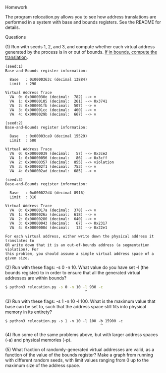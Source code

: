 Homework 

The program relocation.py allows you to see how address translations are performed in a system with base and bounds registers. See the README for details. 



Questions 

(1) Run with seeds 1, 2, and 3, and compute whether each virtual address generated by the process is in or out of bounds. <u>If in bounds, compute the translation</u>.

```
(seed:1)
Base-and-Bounds register information:

  Base   : 0x0000363c (decimal 13884)
  Limit  : 290

Virtual Address Trace
  VA  0: 0x0000030e (decimal:  782) --> v
  VA  1: 0x00000105 (decimal:  261) --> 0x3741
  VA  2: 0x000001fb (decimal:  507) --> v
  VA  3: 0x000001cc (decimal:  460) --> v
  VA  4: 0x0000029b (decimal:  667) --> v
```



```
(seed:2)
Base-and-Bounds register information:

  Base   : 0x00003ca9 (decimal 15529)
  Limit  : 500

Virtual Address Trace
  VA  0: 0x00000039 (decimal:   57) --> 0x3ce2
  VA  1: 0x00000056 (decimal:   86) --> 0x3cff
  VA  2: 0x00000357 (decimal:  855) --> violation
  VA  3: 0x000002f1 (decimal:  753) --> v
  VA  4: 0x000002ad (decimal:  685) --> v
```

```
(seed:3)
Base-and-Bounds register information:

  Base   : 0x000022d4 (decimal 8916)
  Limit  : 316

Virtual Address Trace
  VA  0: 0x0000017a (decimal:  378) --> v
  VA  1: 0x0000026a (decimal:  618) --> v
  VA  2: 0x00000280 (decimal:  640) --> v
  VA  3: 0x00000043 (decimal:   67) --> 0x2317
  VA  4: 0x0000000d (decimal:   13) --> 0x22e1

For each virtual address, either write down the physical address it translates to
OR write down that it is an out-of-bounds address (a segmentation violation). For
this problem, you should assume a simple virtual address space of a given size.
```

(2) Run with these flags: -s 0 -n 10. What value do you have set -l (the bounds register) to in order to ensure that all the generated virtual addresses are within bounds? 

```sh
$ python3 relocation.py -s 0 -n 10 -l 930 -c
                                    ^
```

(3) Run with these flags: -s 1 -n 10 -l 100. What is the maximum value that base can be set to, such that the address space still fits into physical memory in its entirety? 

```
$ python3 relocation.py -s 1 -n 10 -l 100 -b 15900 -c
                                           ^
```

(4) Run some of the same problems above, but with larger address spaces (-a) and physical memories (-p). 

(5) What fraction of randomly-generated virtual addresses are valid, as a function of the value of the bounds register? Make a graph from running with different random seeds, with limit values ranging from 0 up to the maximum size of the address space.

